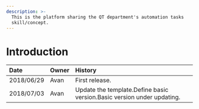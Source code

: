 ```yaml
---
description: >-
  This is the platform sharing the QT department's automation tasks
  skill/concept.
---
```


# Introduction

| Date | Owner | History |
| :--- | :--- | :--- |
| 2018/06/29 | Avan | First release. |
| 2018/07/03 | Avan | Update the template.Define basic version.Basic version under updating. |



